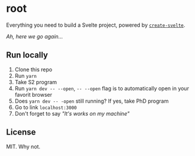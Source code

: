 # root

Everything you need to build a Svelte project, powered by [`create-svelte`](https://github.com/sveltejs/kit/tree/master/packages/create-svelte).

_Ah, here we go again..._

## Run locally

1. Clone this repo
2. Run `yarn`
3. Take S2 program
4. Run `yarn dev -- --open`, `-- --open` flag is to automatically open in your favorit browser
5. Does `yarn dev -- -open` still running? If yes, take PhD program
6. Go to link `localhost:3000`
7. Don't forget to say *"It's works on my machine"*

## License

MIT. Why not.